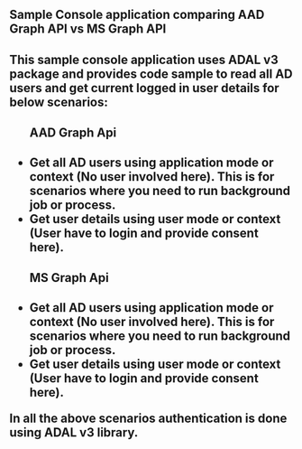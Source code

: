 <h2>Sample Console application comparing AAD Graph API vs MS Graph API<h2>

This sample console application uses ADAL v3 package and provides code sample to read all AD users and get current logged in user details for below scenarios:

<ul>
<h4>AAD Graph Api</h4>
<li>Get all AD users using application mode or context (No user involved here). This is for scenarios where you need to run background job or process.</li>
<li>Get user details using user mode or context (User have to login and provide consent here). </li>
</ul>

<ul>
<h4>MS Graph Api</h4>
<li>Get all AD users using application mode or context (No user involved here). This is for scenarios where you need to run background job or process.</li>
<li>Get user details using user mode or context (User have to login and provide consent here). </li>
</ul>

In all the above scenarios authentication is done using ADAL v3 library.

